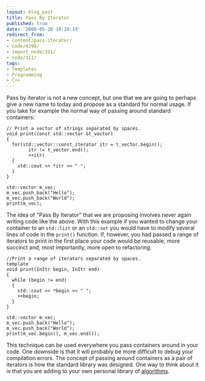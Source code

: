 ```yaml
---
layout: blog_post
title: Pass By Iterator
published: true
date: '2008-05-20 18:28:19'
redirect_from:
- content/pass-iterator/
- node/4298/
- import_node/311/
- node/311/
tags:
- Templates
- Programming
- C++
---
```


Pass by iterator is not a new concept, but one that we are going to perhaps give a new name to today and propose as a standard for normal usage. If you take for example the normal way of passing around standard containers:

    // Print a vector of strings separated by spaces.
    void print(const std::vector &t_vector)
    {
      for(std::vector::const_iterator itr = t_vector.begin();
            itr != t_vector.end();
            ++itr)
      {
        std::cout << *itr << " ";
      }       
    }

    std::vector m_vec;
    m_vec.push_back("Hello");
    m_vec.push_back("World");
    print(m_vec);

The idea of "Pass By Iterator" that we are proposing involves never again writing code like the above. With this example if you wanted to change your container to an `std::list` or an `std::set` you would have to modify several lines of code in the `print()` function. If, however, you had passed a range of iterators to print in the first place your code would be reusable, more succinct and, most importantly, more open to refactoring.

    //Print a range of iterators separated by spaces.
    template
    void print(InItr begin, InItr end)
    {
      while (begin != end)
      {
        std::cout << *begin << " ";
        ++begin;
      }
    }

    std::vector m_vec;
    m_vec.push_back("Hello");
    m_vec.push_back("World");
    print(m_vec.begin(), m_vec.end());

This technique can be used everywhere you pass containers around in your code. One downside is that it will probably be more difficult to debug your compilation errors. The concept of passing around containers as a pair of iterators is how the standard library was designed. One way to think about it is that you are adding to your own personal library of [algorithms](http://www.cplusplus.com/reference/algorithm/).
